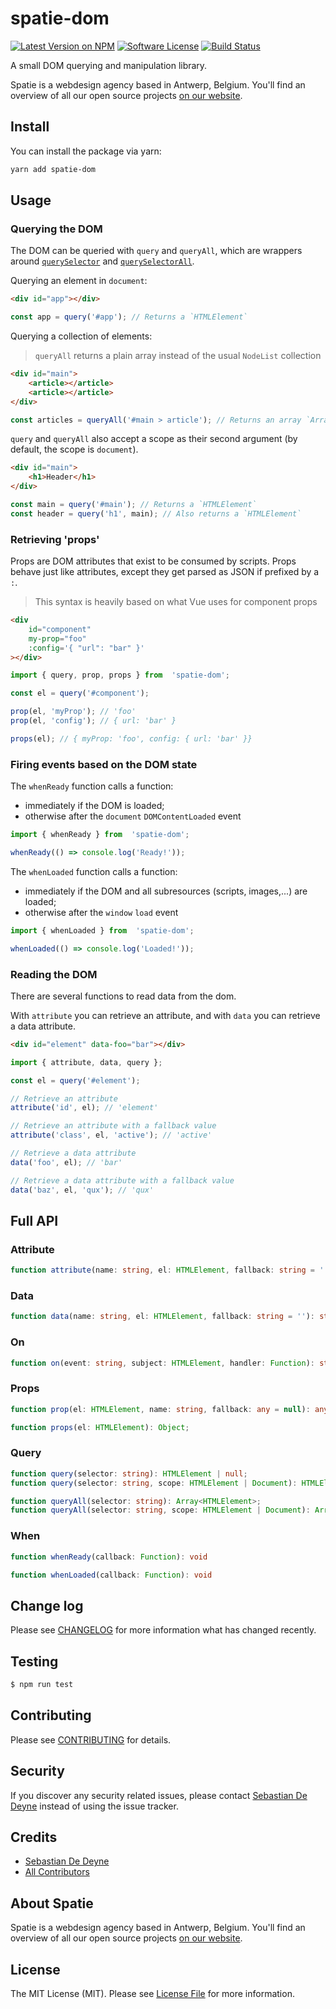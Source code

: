 # spatie-dom

[![Latest Version on NPM](https://img.shields.io/npm/v/spatie-dom.svg?style=flat-square)](https://npmjs.com/package/spatie-dom)
[![Software License](https://img.shields.io/badge/license-MIT-brightgreen.svg?style=flat-square)](LICENSE.md)
[![Build Status](https://img.shields.io/travis/spatie/spatie-dom/master.svg?style=flat-square)](https://travis-ci.org/spatie/spatie-dom)

A small DOM querying and manipulation library.

Spatie is a webdesign agency based in Antwerp, Belgium. You'll find an overview of all our open source projects [on our website](https://spatie.be/opensource).

## Install

You can install the package via yarn:

```bash
yarn add spatie-dom
```

## Usage

### Querying the DOM

The DOM can be queried with `query` and `queryAll`, which are wrappers around [`querySelector`](https://developer.mozilla.org/en-US/docs/Web/API/Document/querySelector) and [`querySelectorAll`](https://developer.mozilla.org/en-US/docs/Web/API/Document/querySelectorAll).

Querying an element in `document`:

```html
<div id="app"></div>
```

```js
const app = query('#app'); // Returns a `HTMLElement`
```

Querying a collection of elements:

> `queryAll` returns a plain array instead of the usual `NodeList` collection

```html
<div id="main">
    <article></article>
    <article></article>
</div>
```

```js
const articles = queryAll('#main > article'); // Returns an array `Array<HTMLElement>`
```

`query` and `queryAll` also accept a scope as their second argument (by default, the scope is `document`).

```html
<div id="main">
    <h1>Header</h1>
</div>
```

```js
const main = query('#main'); // Returns a `HTMLElement`
const header = query('h1', main); // Also returns a `HTMLElement`
```

### Retrieving 'props'

Props are DOM attributes that exist to be consumed by scripts. Props behave just like attributes, except they get parsed as JSON if prefixed by a `:`.

> This syntax is heavily based on what Vue uses for component props

```html
<div
    id="component"
    my-prop="foo"
    :config='{ "url": "bar" }'
></div>
```

```js
import { query, prop, props } from  'spatie-dom';

const el = query('#component');

prop(el, 'myProp'); // 'foo'
prop(el, 'config'); // { url: 'bar' }

props(el); // { myProp: 'foo', config: { url: 'bar' }}
```

### Firing events based on the DOM state

The `whenReady` function calls a function:
- immediately if the DOM is loaded;
- otherwise after the `document` `DOMContentLoaded` event

```js
import { whenReady } from  'spatie-dom';

whenReady(() => console.log('Ready!'));
```

The `whenLoaded` function calls a function:
- immediately if the DOM and all subresources (scripts, images,...) are loaded;
- otherwise after the `window` `load` event

```js
import { whenLoaded } from  'spatie-dom';

whenLoaded(() => console.log('Loaded!'));
```

### Reading the DOM

There are several functions to read data from the dom.

With `attribute` you can retrieve an attribute, and with `data` you can retrieve a data attribute.

```html
<div id="element" data-foo="bar"></div>
```

```js
import { attribute, data, query };

const el = query('#element');

// Retrieve an attribute
attribute('id', el); // 'element'

// Retrieve an attribute with a fallback value
attribute('class', el, 'active'); // 'active'

// Retrieve a data attribute
data('foo', el); // 'bar'

// Retrieve a data attribute with a fallback value
data('baz', el, 'qux'); // 'qux'
```

## Full API

### Attribute

```ts
function attribute(name: string, el: HTMLElement, fallback: string = ''): string
```

### Data

```ts
function data(name: string, el: HTMLElement, fallback: string = ''): string
```

### On

```ts
function on(event: string, subject: HTMLElement, handler: Function): string
```

### Props

```ts
function prop(el: HTMLElement, name: string, fallback: any = null): any;

function props(el: HTMLElement): Object;
```

### Query

```ts
function query(selector: string): HTMLElement | null;
function query(selector: string, scope: HTMLElement | Document): HTMLElement | null;

function queryAll(selector: string): Array<HTMLElement>;
function queryAll(selector: string, scope: HTMLElement | Document): Array<HTMLElement>;
```

### When

```ts
function whenReady(callback: Function): void

function whenLoaded(callback: Function): void
```

## Change log

Please see [CHANGELOG](CHANGELOG.md) for more information what has changed recently.

## Testing

``` bash
$ npm run test
```

## Contributing

Please see [CONTRIBUTING](CONTRIBUTING.md) for details.

## Security

If you discover any security related issues, please contact [Sebastian De Deyne](https://github.com/sebastiandedeyne) instead of using the issue tracker.

## Credits

- [Sebastian De Deyne](https://github.com/sebastiandedeyne)
- [All Contributors](../../contributors)

## About Spatie

Spatie is a webdesign agency based in Antwerp, Belgium. You'll find an overview of all our open source projects [on our website](https://spatie.be/opensource).

## License

The MIT License (MIT). Please see [License File](LICENSE.md) for more information.
